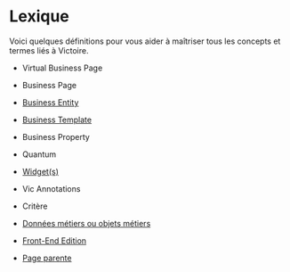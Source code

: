 # Lexique

Voici quelques définitions pour vous aider à maîtriser tous les concepts et termes liés à Victoire.

- Virtual Business Page

- Business Page

- [Business Entity](business-entity)

- [Business Template](business-template)

- Business Property

- Quantum

- [Widget(s)](widgets)

- Vic Annotations

- Critère

- [Données métiers ou objets métiers](objets-metiers)

- [Front-End Edition](front-end-edition)

- [Page parente](page-parente)
